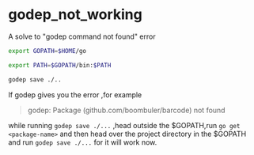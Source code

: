 # godep_not_working
A solve to "godep command not found" error


```bash
export GOPATH=$HOME/go

export PATH=$GOPATH/bin:$PATH

godep save ./..
```

If godep gives you the error ,for example
> godep: Package (github.com/boombuler/barcode) not found

while running ```godep save ./...``` ,head outside the $GOPATH,run ```go get <package-name>``` and then head over the project directory in the $GOPATH and run ```godep save ./...``` for it will work now.
